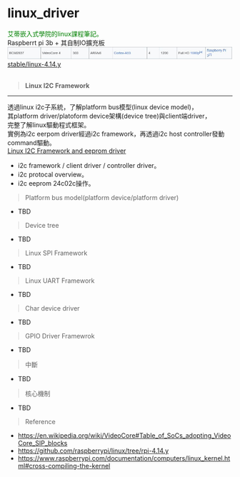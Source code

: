 # linux_driver
<font color=#008000>艾蒂嵌入式學院的linux課程筆記。</font><br>
Raspberrt pi 3b + 其自制IO擴充板
![alt raspi3b](https://github.com/chiweichiu/linux_driver/blob/main/utils/raspi3b.JPG)
[stable/linux-4.14.y](https://github.com/raspberrypi/linux/releases/tag/raspberrypi-kernel_1.20190401-1)
<br>
<br>
> **Linux I2C Framework**<br>
---
透過linux i2c子系統，了解platform bus模型(linux device model)，<br>
其platform driver/platoform device架構(device tree)與client端driver，<br>
完整了解linux驅動程式框架。<br>
實例為i2c eerpom driver經過i2c framework，再透過i2c host controller發動command驅動。<br>
[Linux I2C Framework and eeprom driver](https://github.com/chiweichiu/linux_driver/blob/main/linux_i2c_framework/README.md)
- i2c framework / client driver / controller driver。
- i2c protocal overview。
- i2c eeprom 24c02c操作。

> Platform bus model(platform device/platform driver)
- TBD
> Device tree
- TBD
> Linux SPI Framework
- TBD
> Linux UART Framework
- TBD
> Char device driver
- TBD
> GPIO Driver Framewrok
- TBD
> 中斷
- TBD
> 核心機制
- TBD

> Reference<br>
- https://en.wikipedia.org/wiki/VideoCore#Table_of_SoCs_adopting_VideoCore_SIP_blocks
- https://github.com/raspberrypi/linux/tree/rpi-4.14.y
- https://www.raspberrypi.com/documentation/computers/linux_kernel.html#cross-compiling-the-kernel
